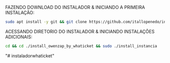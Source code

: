 FAZENDO DOWNLOAD DO INSTALADOR & INICIANDO A PRIMEIRA INSTALAÇÃO:

```bash
sudo apt install -y git && git clone https://github.com/itallopenedo/instaladorwhaticket.git && sudo chmod -R 777 ./install_owenzap_by_whaticket && cd ./install_owenzap_by_whaticket && sudo ./install_primaria
```

ACESSANDO DIRETORIO DO INSTALADOR & INICIANDO INSTALAÇÕES ADICIONAIS:
```bash
cd && cd ./install_owenzap_by_whaticket && sudo ./install_instancia
```

"# instaladorwhaticket" 
